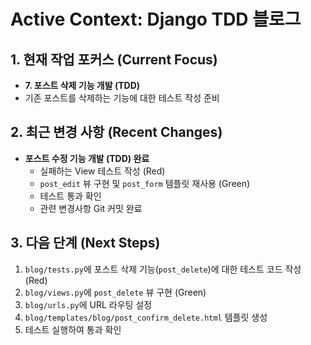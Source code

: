 # Active Context: Django TDD 블로그

## 1. 현재 작업 포커스 (Current Focus)

- **7. 포스트 삭제 기능 개발 (TDD)**
- 기존 포스트를 삭제하는 기능에 대한 테스트 작성 준비

## 2. 최근 변경 사항 (Recent Changes)

- **포스트 수정 기능 개발 (TDD) 완료**
    - 실패하는 View 테스트 작성 (Red)
    - `post_edit` 뷰 구현 및 `post_form` 템플릿 재사용 (Green)
    - 테스트 통과 확인
    - 관련 변경사항 Git 커밋 완료

## 3. 다음 단계 (Next Steps)

1.  `blog/tests.py`에 포스트 삭제 기능(`post_delete`)에 대한 테스트 코드 작성 (Red)
2.  `blog/views.py`에 `post_delete` 뷰 구현 (Green)
3.  `blog/urls.py`에 URL 라우팅 설정
4.  `blog/templates/blog/post_confirm_delete.html` 템플릿 생성
5.  테스트 실행하여 통과 확인
